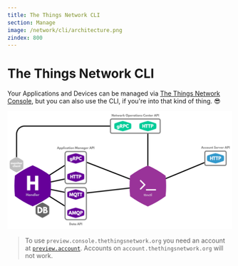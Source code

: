 ```yaml
---
title: The Things Network CLI
section: Manage
image: /network/cli/architecture.png
zindex: 800
---
```


# The Things Network CLI

Your Applications and Devices can be managed via [The Things Network Console](../console/index.md), but you can also use the CLI, if you're into that kind of thing. 😎

![Architecture](architecture.png)

> To use `preview.console.thethingsnetwork.org` you need an account at  [`preview.account`](https://preview.account.thethingsnetwork.org). Accounts on `account.thethingsnetwork.org` will not work.
